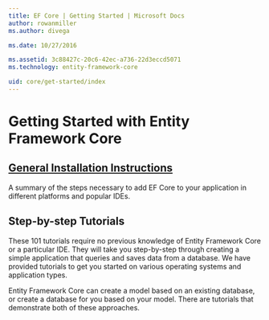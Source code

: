 ```yaml
---
title: EF Core | Getting Started | Microsoft Docs
author: rowanmiller
ms.author: divega

ms.date: 10/27/2016

ms.assetid: 3c88427c-20c6-42ec-a736-22d3eccd5071
ms.technology: entity-framework-core

uid: core/get-started/index
---
```

# Getting Started with Entity Framework Core

## [General Installation Instructions](general/index.md)

A summary of the steps necessary to add EF Core to your application in different platforms and popular IDEs.

## Step-by-step Tutorials

These 101 tutorials require no previous knowledge of Entity Framework Core or a particular IDE. They will take you step-by-step through creating a simple application that queries and saves data from a database. We have provided tutorials to get you started on various operating systems and application types.

Entity Framework Core can create a model based on an existing database, or create a database for you based on your model. There are tutorials that demonstrate both of these approaches.

